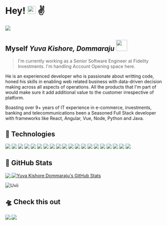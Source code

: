 # Hey! <img src="https://raw.githubusercontent.com/MartinHeinz/MartinHeinz/master/wave.gif" width="25px" height="25px" /> ✌️ 

<!-- <p align="left"> <img src="https://komarev.com/ghpvc/?username=Uvii&label=Profile%20views&color=brightgreen&style=flat" alt="ykDommaraju" /> </p> -->

<a href="https://github.com/antonkomarev/github-profile-views-counter">
    <img src="https://komarev.com/ghpvc/?username=Uvii&style=for-the-badge">
</a>

## Myself ***Yuva Kishore, Dommaraju*** <img src="https://user-images.githubusercontent.com/74038190/213844263-a8897a51-32f4-4b3b-b5c2-e1528b89f6f3.png" width="35px" /> 

> I'm currently working as a Senior Software Engineer at Fidelity Investments. I'm handling Account Opening space here.

He is an experienced developer who is passionate about writting code, honed his skills in enabling web related business with data-driven decision making across all aspects of operations. All the products that I'm part of would make sure it add additional value to the customer irrespective of platform.

Boasting over 9+ years of IT experience in e-commerce, investments, banking and telecommunications been a Seasoned Full Stack developer with frameworks like React, Angular, Vue, Node, Python and Java. 

## 🔧 Technologies
![](https://img.shields.io/badge/Code-JavaScript-blue?style=flat-square&logo=Javascript)
![](https://img.shields.io/badge/Markup-HTML5-blue?style=flat-square&logo=HTML5)
![](https://img.shields.io/badge/StyleSheet-CSS3-blue?style=flat-square&logo=CSS3)
![](https://img.shields.io/badge/Code-jQuery-blue?style=flat-square&logo=jQuery)
![](https://img.shields.io/badge/StyleSheet-BootStrap-blue?style=flat-square&logo=BootStrap)
![](https://img.shields.io/badge/Code-React-blue?style=flat-square&logo=React)
![](https://img.shields.io/badge/Code-Angular-blue?style=flat-square&logo=Angular)
![](https://img.shields.io/badge/Code-Vue-blue?style=flat-square&logo=Vue.js)
![](https://img.shields.io/badge/Code-Node-blue?style=flat-square&logo=Node.js)
![](https://img.shields.io/badge/Code-Redux-blue?style=flat-square&logo=Redux)
![](https://img.shields.io/badge/Graph-D3.JS-blue?style=flat-square&logo=D3.js)
![](https://img.shields.io/badge/Code-Java-blue?style=flat-square&logo=Java)
![](https://img.shields.io/badge/Code-Python-blue?style=flat-square&logo=Python)
![](https://img.shields.io/badge/UnitTest-Jest-blue?style=flat-square&logo=Jest)
![](https://img.shields.io/badge/UnitTest-Mocha-blue?style=flat-square&logo=Mocha)
![](https://img.shields.io/badge/Code-StoryBook-blue?style=flat-square&logo=StoryBook)
![](https://img.shields.io/badge/Code-HandleBars-blue?style=flat-square&logo=Handlebars.js)
![](https://img.shields.io/badge/CI/CD-Jenkins-blue?style=flat-square&logo=Jenkins)
![](https://img.shields.io/badge/DataBase-MongoDB-blue?style=flat-square&logo=MongoDB)
![](https://img.shields.io/badge/Code-RxJS-blue?style=flat-square&logo=RxJS)

## 🚀 GitHub Stats
<a href="https://github.com/Uvii/yuvakishoreD">
  <img align="center" src="https://vanek-petr-github-readme-stats.vercel.app/api/top-langs/?username=rheaditi&hide=css,c,dockerfile,c%2B%2B&title_color=ffffff&text_color=c9cacc&icon_color=2bbc8a&bg_color=1d1f21&border_color=02D892" />
</a>

<a href="https://github.com/Uvii/yuvakishoreD">
  <img align="center" src="https://vanek-petr-github-readme-stats.vercel.app/api?username=Uvii&show_icons=true&line_height=27&count_private=true&title_color=ffffff&text_color=c9cacc&icon_color=2bbc8a&bg_color=1d1f21&border_color=02D892" alt="Yuva Kishore Dommaraju's GitHub Stats" />
</a>

<p><img align="center" src="https://github-readme-streak-stats.herokuapp.com/?user=Uvii&" alt="Uvii" /></p>


## 🛸 Check this out

<a href="https://github.com/Uvii/reactjs.org">
<img align="center" src="https://vanek-petr-github-readme-stats.vercel.app/api/pin/?username=Uvii&repo=reactjs.org&border_color=02D892&title_color=C9D1D9&bg_color=1d1f21&text_color=8B949E&icon_color=02D892" />
</a>

<a href="https://github.com/tejeshreddy/competitive-programming">
<img  align="center" src="https://vanek-petr-github-readme-stats.vercel.app/api/pin/?username=tejeshreddy&repo=competitive-programming&border_color=02D892&bg_color=1d1f21&title_color=C8D1D9&text_color=8B949E&icon_color=12D892" />
</a>